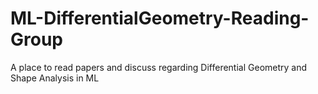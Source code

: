 # ML-DifferentialGeometry-Reading-Group
A place to read papers and discuss regarding Differential Geometry and Shape Analysis in ML
